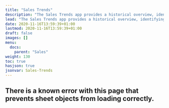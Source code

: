 ```yaml
---
title: "Sales Trends"
description: "The Sales Trends app provides a historical overview, identifying trends in inquiry volume, tours, conversions, etc. Additionally, this app dives into trends for Not Qualified and Lost to Competitor inquiries.  This information can provide insight into activities and help provide guidance on what may cause leads to end up in that status and help inform how team might adjust/develop strategies to avoid that in the future."
lead: "The Sales Trends app provides a historical overview, identifying trends in inquiry volume, tours, conversions, etc. Additionally, this app dives into trends for Not Qualified and Lost to Competitor inquiries.  This information can provide insight into activities and help provide guidance on what may cause leads to end up in that status and help inform how team might adjust/develop strategies to avoid that in the future."
date: 2020-11-16T13:59:39+01:00
lastmod: 2020-11-16T13:59:39+01:00
draft: false
images: []
menu:
  docs:
    parent: "Sales"
weight: 130
toc: true
hasjson: true
jsonvar: Sales-Trends
---
```

## There is a known error with this page that prevents sheet objects from loading correctly.